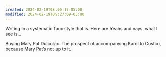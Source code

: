 ```yaml
---
created: 2024-02-19T08:05:17-05:00
modified: 2024-02-19T09:27:09-05:00
---
```


Writing In a systematic faux style that is. Here are Yeahs and nays. what I see is...

Buying Mary Pat Dulcolax. The prospect of accompanying Karol to Costco, because Mary Pat’s not up to it.

